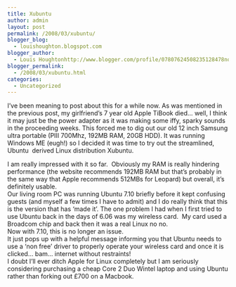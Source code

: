```yaml
---
title: Xubuntu
author: admin
layout: post
permalink: /2008/03/xubuntu/
blogger_blog:
  - louishoughton.blogspot.com
blogger_author:
  - Louis Houghtonhttp://www.blogger.com/profile/07807624508235128478noreply@blogger.com
blogger_permalink:
  - /2008/03/xubuntu.html
categories:
  - Uncategorized
---
```

I&#8217;ve been meaning to post about this for a while now. As was mentioned in the previous post, my girlfriend&#8217;s 7 year old Apple TiBook died&#8230; well, I think it may just be the power adapter as it was making some iffy, sparky sounds in the proceeding weeks. This forced me to dig out our old 12 inch Samsung ultra portable (PIII 700Mhz, 192MB RAM, 20GB HDD). It was running Windows ME (eugh!) so I decided it was time to try out the streamlined, Ubuntu  derived Linux distribution Xubuntu.  

<div>
</div>

<div>
  I am really impressed with it so far.  Obviously my RAM is really hindering performance (the website recommends 192MB RAM but that&#8217;s probably in the same way that Apple recommends 512MBs for Leopard) but overall, it&#8217;s definitely usable.
</div>

<div>
</div>

<div>
  Our living room PC was running Ubuntu 7.10 briefly before it kept confusing guests (and myself a few times I have to admit) and I do really think that this is the version that has &#8216;made it&#8217;. The one problem I had when I first tried to use Ubuntu back in the days of 6.06 was my wireless card.  My card used a Broadcom chip and back then it was a real Linux no no. 
</div>

<div>
</div>

<div>
  Now with 7.10, this is no longer an issue. 
</div>

<div>
</div>

<div>
  It just pops up with a helpful message informing you that Ubuntu needs to use a &#8216;non free&#8217; driver to properly operate your wireless card and once it is clicked&#8230; bam&#8230; internet without restraints!
</div>

<div>
</div>

<div>
  I doubt I&#8217;ll ever ditch Apple for Linux completely but I am seriously considering purchasing a cheap Core 2 Duo Wintel laptop and using Ubuntu rather than forking out £700 on a Macbook.
</div>